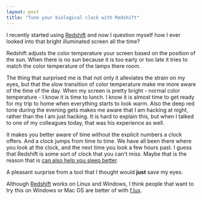 ```yaml
---
layout: post
title: "Tune your biological clock with Redshift"
---
```


I recently started using [Redshift](http://jonls.dk/redshift/)
and now I question myself how I ever looked into that bright illuminated screen all the time?

Redshift adjusts the color temperature your screen based on the position of
the sun. When there is no sun because it is too early or too late it tries to match
the color temperature of the lamps there room.

The thing that surprised me is that not only it alleviates the strain on my eyes,
but that the slow transition of color temperature make me more aware of the time of the day.
When my screen is pretty bright - normal color temperature - I know it is time to
lunch. I know it is almost time to get ready for my trip to home when everything
starts to look warm. Also the deep red tone during the evening gets makes me aware
that I am hacking at night, rather than the I am just hacking. It is hard to
explain this, but when I talked to one of my colleagues today, that was his
experience as well.

It makes you better aware of time without the explicit numbers
a clock offers. And a clock jumps from time to time. We have all been there where
you look at the clock, and the next time you look a few hours past. I guess that
Redshift is some sort of clock that you can't miss. Maybe that is the reason
that is [can also help you sleep better](http://edition.cnn.com/2010/TECH/05/13/sleep.gadgets.ipad/index.html).

A pleasant surprise from a tool that I thought would __just__ save my eyes.

Although [Redshift](http://jonls.dk/redshift/) works on Linux and Windows,
I think people that want to try this on Windows or Mac OS are better of 
with [f.lux](http://justgetflux.com/).
